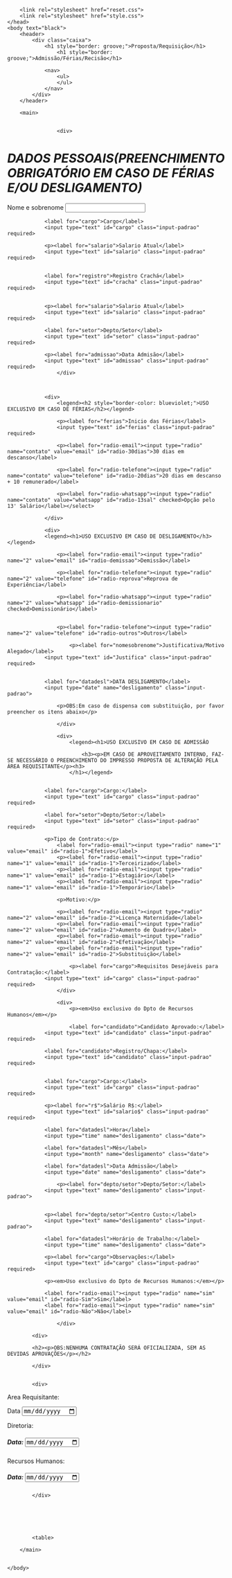 <!DOCTYPE html>
<html>
	<head>
		<meta charset="UTF-8">
		<title>Projeto IC Paranoa</title>

		<link rel="stylesheet" href="reset.css">
		<link rel="stylesheet" href="style.css">
	</head>
	<body text="black">
		<header>
			<div class="caixa">
				<h1 style="border: groove;">Proposta/Requisição</h1> 	
					<h1 style="border: groove;">Admissão/Férias/Recisão</h1> 

				<nav>
					<ul>
					</ul>
				</nav>
			</div>
		</header>

		<main>
			

					<div>			
<em><h1>DADOS PESSOAIS(PREENCHIMENTO OBRIGATÓRIO EM CASO DE FÉRIAS E/OU DESLIGAMENTO)</h1></em>
				<label for="nomesobrenome">Nome e sobrenome</label>
				<input type="text" id="nomesobrenome" class="input-padrao" required>

				<label for="cargo">Cargo</label>
				<input type="text" id="cargo" class="input-padrao" required>

				<p><label for="salario">Salario Atual</label>
				<input type="text" id="salario" class="input-padrao" required>


				<label for="registro">Registro Crachá</label>
				<input type="text" id="cracha" class="input-padrao" required>


				<p><label for="salario">Salario Atual</label>
				<input type="text" id="salario" class="input-padrao" required>

				<label for="setor">Depto/Setor</label>
				<input type="text" id="setor" class="input-padrao" required>

				<p><label for="admissao">Data Admisão</label>
				<input type="text" id="admissao" class="input-padrao" required>
					</div>


				
				<div>
					<legend><h2 style="border-color: blueviolet;">USO EXCLUSIVO EM CASO DE FÉRIAS</h2></legend>

					<p><label for="ferias">Inicio das Férias</label>
					<input type="text" id="ferias" class="input-padrao" required>

					<p><label for="radio-email"><input type="radio" name="contato" value="email" id="radio-30dias">30 dias em descanso</label>
					
					<p><label for="radio-telefone"><input type="radio" name="contato" value="telefone" id="radio-20dias">20 dias em descanso + 10 remunerado</label>
					
					<p><label for="radio-whatsapp"><input type="radio" name="contato" value="whatsapp" id="radio-13sal" checked>Opção pelo 13' Salário</label></select>

				</div>
				
				<div>
				<legend><h1>USO EXCLUSIVO EM CASO DE DESLIGAMENTO</h3></legend>

					<p><label for="radio-email"><input type="radio" name="2" value="email" id="radio-demissao">Demissão</label>
					
					<p><label for="radio-telefone"><input type="radio" name="2" value="telefone" id="radio-reprova">Reprova de Experiência</label>
					
					<p><label for="radio-whatsapp"><input type="radio" name="2" value="whatsapp" id="radio-demissionario" checked>Demissionário</label>


					<p><label for="radio-telefone"><input type="radio" name="2" value="telefone" id="radio-outros">Outros</label>

						<p><label for="nomesobrenome">Justificativa/Motivo Alegado</label>
				<input type="text" id="Justifica" class="input-padrao" required>


				<label for="datadesl">DATA DESLIGAMENTO</label>
				<input type="date" name="desligamento" class="input-padrao">

					<p>OBS:Em caso de dispensa com substituição, por favor preencher os itens abaixo</p>

					</div>

					<div>
						<legend><h1>USO EXCLUSIVO EM CASO DE ADMISSÂO

							<h3><p>EM CASO DE APROVEITAMENTO INTERNO, FAZ-SE NECESSÁRIO O PREENCHIMENTO DO IMPRESSO PROPOSTA DE ALTERAÇÃO PELA ÁREA REQUISITANTE</p><h3>
						</h1></legend>	


				<label for="cargo">Cargo:</label>
				<input type="text" id="cargo" class="input-padrao" required>

				<label for="setor">Depto/Setor:</label>
				<input type="text" id="setor" class="input-padrao" required>

				<p>Tipo de Contrato:</p>
					<label for="radio-email"><input type="radio" name="1" value="email" id="radio-1">Efetivo</label>
					<p><label for="radio-email"><input type="radio" name="1" value="email" id="radio-1">Terceirizado</label>
					<p><label for="radio-email"><input type="radio" name="1" value="email" id="radio-1">Estagiário</label>
					<p><label for="radio-email"><input type="radio" name="1" value="email" id="radio-1">Temporário</label>	

					<p>Motivo:</p>

					<p><label for="radio-email"><input type="radio" name="2" value="email" id="radio-2">Licença Maternidade</label>
					<p><label for="radio-email"><input type="radio" name="2" value="email" id="radio-2">Aumento de Quadro</label>
					<p><label for="radio-email"><input type="radio" name="2" value="email" id="radio-2">Efetivação</label>
					<p><label for="radio-email"><input type="radio" name="2" value="email" id="radio-2">Substituição</label>

						<p><label for="cargo">Requisitos Desejáveis para Contratação:</label>
				<input type="text" id="cargo" class="input-padrao" required>
					</div>	

					<div>
						<p><em>Uso exclusivo do Dpto de Recursos Humanos</em></p>

						<label for="candidato">Candidato Aprovado:</label>
				<input type="text" id="candidato" class="input-padrao" required>

				<label for="candidato">Registro/Chapa:</label>
				<input type="text" id="candidato" class="input-padrao" required>


				<label for="cargo">Cargo:</label>
				<input type="text" id="cargo" class="input-padrao" required>

				<p><label for="r$">Salário R$:</label>
				<input type="text" id="salario$" class="input-padrao" required>

				<label for="datadesl">Hora</label>
				<input type="time" name="desligamento" class="date">

				<label for="datadesl">Mês</label>
				<input type="month" name="desligamento" class="date">

				<label for="datadesl">Data Admissão</label>
				<input type="date" name="desligamento" class="date">

					<p><label for="depto/setor">Depto/Setor:</label>
				<input type="text" name="desligamento" class="input-padrao">


				<p><label for="depto/setor">Centro Custo:</label>
				<input type="text" name="desligamento" class="input-padrao">

				<label for="datadesl">Horário de Trabalho:</label>
				<input type="time" name="desligamento" class="date">

				<p><label for="cargo">Observações:</label>
				<input type="text" id="cargo" class="input-padrao" required>

				<p><em>Uso exclusivo do Dpto de Recursos Humanos:</em></p>

				<label for="radio-email"><input type="radio" name="sim" value="email" id="radio-Sim">Sim</label>
				<label for="radio-email"><input type="radio" name="sim" value="email" id="radio-Não">Não</label>
						
					</div>

			<div>
				
			<h2><p>OBS:NENHUMA CONTRATAÇÃO SERÁ OFICIALIZADA, SEM AS DEVIDAS APROVAÇÕES</p></h2>

			</div>


			<div>


<div>			
<p>Area Requisitante:																				
<p><label for="datadesl">Data</label>
<input type="date" name="requisi" class="input-padrao">
</div>	



<div>
<p>Diretoria:
<h5><label for="datadesl">Data:</label>
<input type="date" name="diret" class="input-padrao">
</div>


<div>
<p>Recursos Humanos:
<h5><label for="datadesl">Data:</label>
<input type="date" name="rec" class="input-padrao">
</div>







			</div>
								
						

						
				

			<table>
			
		</main>

		
	</body>
</html>
